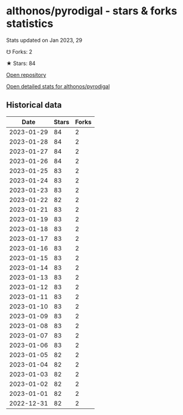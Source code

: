 # althonos/pyrodigal - stars & forks statistics

Stats updated on Jan 2023, 29

☋ Forks: 2

★ Stars: 84

[Open repository](https://github.com/althonos/pyrodigal)

[Open detailed stats for althonos/pyrodigal](https://reviewgithub.com/rep/althonos/pyrodigal)

## Historical data
| Date | Stars | Forks |
|------|-------|-------|
| 2023-01-29 | 84 | 2 | 
| 2023-01-28 | 84 | 2 | 
| 2023-01-27 | 84 | 2 | 
| 2023-01-26 | 84 | 2 | 
| 2023-01-25 | 83 | 2 | 
| 2023-01-24 | 83 | 2 | 
| 2023-01-23 | 83 | 2 | 
| 2023-01-22 | 82 | 2 | 
| 2023-01-21 | 83 | 2 | 
| 2023-01-19 | 83 | 2 | 
| 2023-01-18 | 83 | 2 | 
| 2023-01-17 | 83 | 2 | 
| 2023-01-16 | 83 | 2 | 
| 2023-01-15 | 83 | 2 | 
| 2023-01-14 | 83 | 2 | 
| 2023-01-13 | 83 | 2 | 
| 2023-01-12 | 83 | 2 | 
| 2023-01-11 | 83 | 2 | 
| 2023-01-10 | 83 | 2 | 
| 2023-01-09 | 83 | 2 | 
| 2023-01-08 | 83 | 2 | 
| 2023-01-07 | 83 | 2 | 
| 2023-01-06 | 83 | 2 | 
| 2023-01-05 | 82 | 2 | 
| 2023-01-04 | 82 | 2 | 
| 2023-01-03 | 82 | 2 | 
| 2023-01-02 | 82 | 2 | 
| 2023-01-01 | 82 | 2 | 
| 2022-12-31 | 82 | 2 | 

